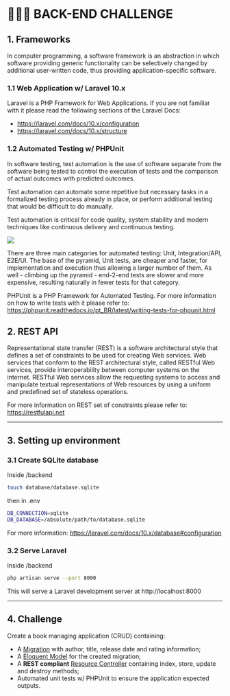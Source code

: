 # 👨🏻‍💻 BACK-END CHALLENGE

## 1. Frameworks

In computer programming, a software framework is an abstraction in which software providing generic functionality can be selectively changed by additional user-written code, thus providing application-specific software.

### 1.1 Web Application w/ Laravel 10.x

Laravel is a PHP Framework for Web Applications. If you are not familiar with it please read the following sections of the Laravel Docs:
- https://laravel.com/docs/10.x/configuration
- https://laravel.com/docs/10.x/structure

### 1.2 Automated Testing w/ PHPUnit

In software testing, test automation is the use of software separate from the software being tested to control the execution of tests and the comparison of actual outcomes with predicted outcomes.

Test automation can automate some repetitive but necessary tasks in a formalized testing process already in place, or perform additional testing that would be difficult to do manually.

Test automation is critical for code quality, system stability and modern techniques like continuous delivery and continuous testing.

![](https://static1.smartbear.co/smartbear/media/images/resources/articles/content/test-automation-pyramid.png)

There are three main categories for automated testing: Unit, Integration/API, E2E/UI. The base of the pyramid, Unit tests, are cheaper and faster, for implementation and execution thus allowing a larger number of them. As well - climbing up the pyramid - end-2-end tests are slower and more expensive, resulting naturally in fewer tests for that category.

PHPUnit is a PHP Framework for Automated Testing. For more information on how to write tests with it please refer to: https://phpunit.readthedocs.io/pt_BR/latest/writing-tests-for-phpunit.html

## 2. REST API

Representational state transfer (REST) is a software architectural style that defines a set of constraints to be used for creating Web services. Web services that conform to the REST architectural style, called RESTful Web services, provide interoperability between computer systems on the internet. RESTful Web services allow the requesting systems to access and manipulate textual representations of Web resources by using a uniform and predefined set of stateless operations.

For more information on REST set of constraints please refer to: https://restfulapi.net

---
## 3. Setting up environment

### 3.1 Create SQLite database
Inside /backend
```bash
touch database/database.sqlite
```
then in .env
```bash
DB_CONNECTION=sqlite
DB_DATABASE=/absolute/path/to/database.sqlite
```
For more information: https://laravel.com/docs/10.x/database#configuration

### 3.2 Serve Laravel
Inside /backend
```bash
php artisan serve --port 8000
```
This will serve a Laravel development server at http://localhost:8000

---
## 4. Challenge
Create a book managing application (CRUD) containing:
- A [Migration](https://laravel.com/docs/10.x/migrations#generating-migrations) with author, title, release date and rating information;
- A [Eloquent Model](https://laravel.com/docs/10.x/eloquent#defining-models) for the created migration;
- A **REST compliant** [Resource Controller](https://laravel.com/docs/10.x/controllers#resource-controllers) containing index, store, update and destroy methods;
- Automated unit tests w/ PHPUnit to ensure the application expected outputs.
